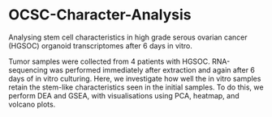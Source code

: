 # OCSC-Character-Analysis
Analysing stem cell characteristics in high grade serous ovarian cancer (HGSOC) organoid transcriptomes after 6 days in vitro.

Tumor samples were collected from 4 patients with HGSOC. RNA-sequencing was performed immediately after extraction and again after 6 days of in vitro culturing.
Here, we investigate how well the in vitro samples retain the stem-like characteristics seen in the initial samples.
To do this, we perform DEA and GSEA, with visualisations using PCA, heatmap, and volcano plots.